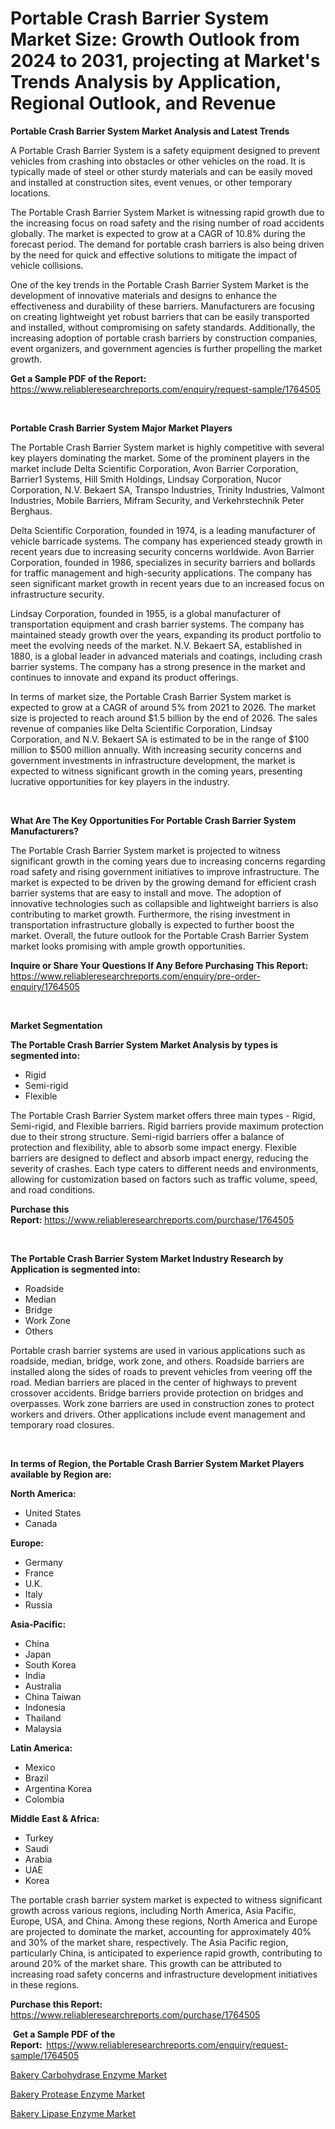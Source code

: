 <p><h1>Portable Crash Barrier System Market Size: Growth Outlook from 2024 to 2031, projecting at Market's Trends Analysis by Application, Regional Outlook, and Revenue</h1></p><p><strong>Portable Crash Barrier System Market Analysis and Latest Trends</strong></p>
<p><p>A Portable Crash Barrier System is a safety equipment designed to prevent vehicles from crashing into obstacles or other vehicles on the road. It is typically made of steel or other sturdy materials and can be easily moved and installed at construction sites, event venues, or other temporary locations.</p><p>The Portable Crash Barrier System Market is witnessing rapid growth due to the increasing focus on road safety and the rising number of road accidents globally. The market is expected to grow at a CAGR of 10.8% during the forecast period. The demand for portable crash barriers is also being driven by the need for quick and effective solutions to mitigate the impact of vehicle collisions.</p><p>One of the key trends in the Portable Crash Barrier System Market is the development of innovative materials and designs to enhance the effectiveness and durability of these barriers. Manufacturers are focusing on creating lightweight yet robust barriers that can be easily transported and installed, without compromising on safety standards. Additionally, the increasing adoption of portable crash barriers by construction companies, event organizers, and government agencies is further propelling the market growth.</p></p>
<p><strong>Get a Sample PDF of the Report:&nbsp;</strong> <a href="https://www.reliableresearchreports.com/enquiry/request-sample/1764505">https://www.reliableresearchreports.com/enquiry/request-sample/1764505</a></p>
<p>&nbsp;</p>
<p><strong>Portable Crash Barrier System Major Market Players</strong></p>
<p><p>The Portable Crash Barrier System market is highly competitive with several key players dominating the market. Some of the prominent players in the market include Delta Scientific Corporation, Avon Barrier Corporation, Barrier1 Systems, Hill Smith Holdings, Lindsay Corporation, Nucor Corporation, N.V. Bekaert SA, Transpo Industries, Trinity Industries, Valmont Industries, Mobile Barriers, Mifram Security, and Verkehrstechnik Peter Berghaus.</p><p>Delta Scientific Corporation, founded in 1974, is a leading manufacturer of vehicle barricade systems. The company has experienced steady growth in recent years due to increasing security concerns worldwide. Avon Barrier Corporation, founded in 1986, specializes in security barriers and bollards for traffic management and high-security applications. The company has seen significant market growth in recent years due to an increased focus on infrastructure security.</p><p>Lindsay Corporation, founded in 1955, is a global manufacturer of transportation equipment and crash barrier systems. The company has maintained steady growth over the years, expanding its product portfolio to meet the evolving needs of the market. N.V. Bekaert SA, established in 1880, is a global leader in advanced materials and coatings, including crash barrier systems. The company has a strong presence in the market and continues to innovate and expand its product offerings.</p><p>In terms of market size, the Portable Crash Barrier System market is expected to grow at a CAGR of around 5% from 2021 to 2026. The market size is projected to reach around $1.5 billion by the end of 2026. The sales revenue of companies like Delta Scientific Corporation, Lindsay Corporation, and N.V. Bekaert SA is estimated to be in the range of $100 million to $500 million annually. With increasing security concerns and government investments in infrastructure development, the market is expected to witness significant growth in the coming years, presenting lucrative opportunities for key players in the industry.</p></p>
<p>&nbsp;</p>
<p><strong>What Are The Key Opportunities For Portable Crash Barrier System Manufacturers?</strong></p>
<p><p>The Portable Crash Barrier System market is projected to witness significant growth in the coming years due to increasing concerns regarding road safety and rising government initiatives to improve infrastructure. The market is expected to be driven by the growing demand for efficient crash barrier systems that are easy to install and move. The adoption of innovative technologies such as collapsible and lightweight barriers is also contributing to market growth. Furthermore, the rising investment in transportation infrastructure globally is expected to further boost the market. Overall, the future outlook for the Portable Crash Barrier System market looks promising with ample growth opportunities.</p></p>
<p><strong>Inquire or Share Your Questions If Any Before Purchasing This Report:</strong> <a href="https://www.reliableresearchreports.com/enquiry/pre-order-enquiry/1764505">https://www.reliableresearchreports.com/enquiry/pre-order-enquiry/1764505</a></p>
<p>&nbsp;</p>
<p><strong>Market Segmentation</strong></p>
<p><strong>The Portable Crash Barrier System Market Analysis by types is segmented into:</strong></p>
<p><ul><li>Rigid</li><li>Semi-rigid</li><li>Flexible</li></ul></p>
<p><p>The Portable Crash Barrier System market offers three main types - Rigid, Semi-rigid, and Flexible barriers. Rigid barriers provide maximum protection due to their strong structure. Semi-rigid barriers offer a balance of protection and flexibility, able to absorb some impact energy. Flexible barriers are designed to deflect and absorb impact energy, reducing the severity of crashes. Each type caters to different needs and environments, allowing for customization based on factors such as traffic volume, speed, and road conditions.</p></p>
<p><strong>Purchase this Report:&nbsp;</strong><a href="https://www.reliableresearchreports.com/purchase/1764505">https://www.reliableresearchreports.com/purchase/1764505</a></p>
<p>&nbsp;</p>
<p><strong>The Portable Crash Barrier System Market Industry Research by Application is segmented into:</strong></p>
<p><ul><li>Roadside</li><li>Median</li><li>Bridge</li><li>Work Zone</li><li>Others</li></ul></p>
<p><p>Portable crash barrier systems are used in various applications such as roadside, median, bridge, work zone, and others. Roadside barriers are installed along the sides of roads to prevent vehicles from veering off the road. Median barriers are placed in the center of highways to prevent crossover accidents. Bridge barriers provide protection on bridges and overpasses. Work zone barriers are used in construction zones to protect workers and drivers. Other applications include event management and temporary road closures.</p></p>
<p>&nbsp;</p>
<p><strong>In terms of Region, the Portable Crash Barrier System Market Players available by Region are:</strong></p>
<p>
    <p> <strong> North America: </strong>
        <ul>
            <li>United States</li>
            <li>Canada</li>
        </ul>
        </p> 
    <p> <strong> Europe: </strong>
        <ul>
            <li>Germany</li>
            <li>France</li>
            <li>U.K.</li>
            <li>Italy</li>
            <li>Russia</li>
        </ul>
        </p> 
    <p> <strong> Asia-Pacific: </strong>
        <ul>
            <li>China</li>
            <li>Japan</li>
            <li>South Korea</li>
            <li>India</li>
            <li>Australia</li>
            <li>China Taiwan</li>
            <li>Indonesia</li>
            <li>Thailand</li>
            <li>Malaysia</li>
        </ul>
        </p> 
    <p> <strong> Latin America: </strong>
        <ul>
            <li>Mexico</li>
            <li>Brazil</li>
            <li>Argentina Korea</li>
            <li>Colombia</li>
        </ul>
        </p> 
    <p> <strong> Middle East & Africa: </strong>
        <ul>
            <li>Turkey</li>
            <li>Saudi</li>
            <li>Arabia</li>
            <li>UAE</li>
            <li>Korea</li>
        </ul>
    </p>
    </p>
<p><p>The portable crash barrier system market is expected to witness significant growth across various regions, including North America, Asia Pacific, Europe, USA, and China. Among these regions, North America and Europe are projected to dominate the market, accounting for approximately 40% and 30% of the market share, respectively. The Asia Pacific region, particularly China, is anticipated to experience rapid growth, contributing to around 20% of the market share. This growth can be attributed to increasing road safety concerns and infrastructure development initiatives in these regions.</p></p>
<p><strong>Purchase this Report: </strong><a href="https://www.reliableresearchreports.com/purchase/1764505">https://www.reliableresearchreports.com/purchase/1764505</a></p>
<p>&nbsp;<strong>Get a Sample PDF of the Report:&nbsp;&nbsp;</strong><a href="https://www.reliableresearchreports.com/enquiry/request-sample/1764505">https://www.reliableresearchreports.com/enquiry/request-sample/1764505</a></p>
<p><strong></strong></p>
<p><p><a href="https://view.publitas.com/reportprime-1/global-bakery-carbohydrase-enzyme-market-size-and-market-trends-insights-and-projections-from-2023-to-2030/">Bakery Carbohydrase Enzyme Market</a></p><p><a href="https://view.publitas.com/reportprime-1/bakery-protease-enzyme-market-size-global-industry-overview-market-segmentation-and-forecast-2023-to-2030/">Bakery Protease Enzyme Market</a></p><p><a href="https://view.publitas.com/reportprime-1/bakery-lipase-enzyme-market-offers-provide-insightful-data-for-the-time-period-from-2023-to-2030-and-also-provide-analysis-based-on-application-type-and-region/">Bakery Lipase Enzyme Market</a></p></p>